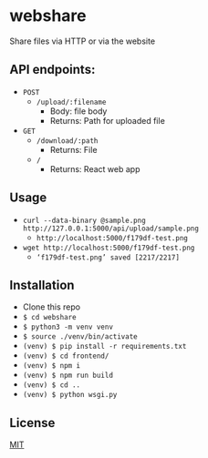 # webshare

Share files via HTTP or via the website

## API endpoints:
- `POST`
  - `/upload/:filename`
    - Body: file body
    - Returns: Path for uploaded file
- `GET`
  - `/download/:path`
    - Returns: File
  - `/`
    - Returns: React web app

## Usage
- `curl --data-binary @sample.png  http://127.0.0.1:5000/api/upload/sample.png`
  - `http://localhost:5000/f179df-test.png`
- `wget http://localhost:5000/f179df-test.png`
  - `‘f179df-test.png’ saved [2217/2217]`

## Installation
- Clone this repo
- `$ cd webshare`
- `$ python3 -m venv venv`
- `$ source ./venv/bin/activate`
- `(venv) $ pip install -r requirements.txt`
- `(venv) $ cd frontend/`
- `(venv) $ npm i`
- `(venv) $ npm run build`
- `(venv) $ cd ..`
- `(venv) $ python wsgi.py`

## License
[MIT](./LICENSE)
